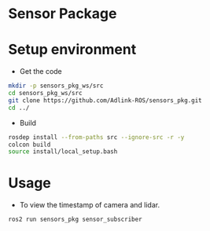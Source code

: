 # Sensor Package

# Setup environment

* Get the code

```bash
mkdir -p sensors_pkg_ws/src
cd sensors_pkg_ws/src
git clone https://github.com/Adlink-ROS/sensors_pkg.git
cd ../
```

* Build

```bash
rosdep install --from-paths src --ignore-src -r -y
colcon build
source install/local_setup.bash
```

# Usage

* To view the timestamp of camera and lidar.

```bash
ros2 run sensors_pkg sensor_subscriber
```
